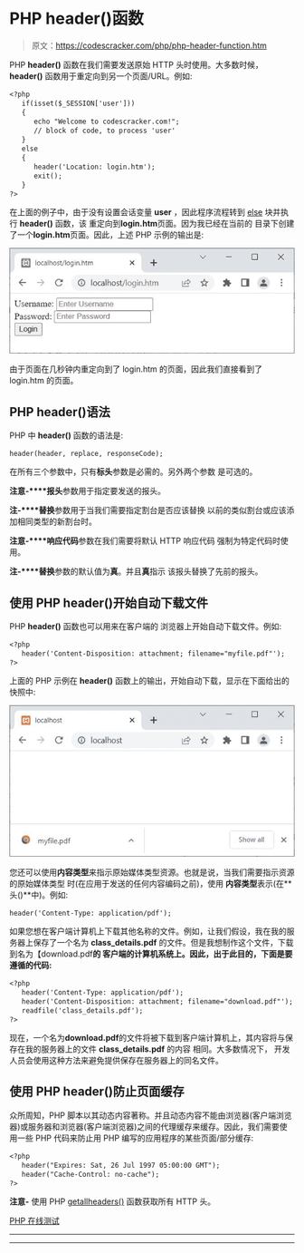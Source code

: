 # PHP header()函数

> 原文：<https://codescracker.com/php/php-header-function.htm>

PHP **header()** 函数在我们需要发送原始 HTTP 头时使用。大多数时候， **header()** 函数用于重定向到另一个页面/URL。例如:

```
<?php
   if(isset($_SESSION['user']))
   {
      echo "Welcome to codescracker.com!";
      // block of code, to process 'user'
   }
   else
   {
      header('Location: login.htm');
      exit();
   }
?>
```

在上面的例子中，由于没有设置会话变量 **user** ，因此程序流程转到 [else](/php/php-if-elseif-else-statement.htm) 块并执行 **header()** 函数，该 重定向到**login.htm**页面。因为我已经在当前的 目录下创建了一个**login.htm**页面。因此，上述 PHP 示例的输出是:

![php header function](img/fe7aafdf2f73ec3e9e9b6bf47ec5feab.png)

由于页面在几秒钟内重定向到了 login.htm 的页面，因此我们直接看到了 login.htm 的页面。

## PHP header()语法

PHP 中 **header()** 函数的语法是:

```
header(header, replace, responseCode);
```

在所有三个参数中，只有**标头**参数是必需的。另外两个参数 是可选的。

**注意-****报头**参数用于指定要发送的报头。

**注-****替换**参数用于当我们需要指定割台是否应该替换 以前的类似割台或应该添加相同类型的新割台时。

**注意-****响应代码**参数在我们需要将默认 HTTP 响应代码 强制为特定代码时使用。

**注-****替换**参数的默认值为**真**。并且**真**指示 该报头替换了先前的报头。

## 使用 PHP header()开始自动下载文件

PHP **header()** 函数也可以用来在客户端的 浏览器上开始自动下载文件。例如:

```
<?php
   header('Content-Disposition: attachment; filename="myfile.pdf"');
?>
```

上面的 PHP 示例在 **header()** 函数上的输出，开始自动下载，显示在下面给出的 快照中:

![php header function download](img/4988fa5d09f3204621a513f553fb430f.png)

您还可以使用**内容类型**来指示原始媒体类型资源。也就是说，当我们需要指示资源的原始媒体类型 时(在应用于发送的任何内容编码之前)，使用 **内容类型**表示(在**头()**中)。例如:

```
header('Content-Type: application/pdf');
```

如果您想在客户端计算机上下载其他名称的文件。例如，让我们假设，我在我的服务器上保存了一个名为 **class_details.pdf** 的文件。但是我想制作这个文件，下载到名为【download.pdf**的 客户端的计算机系统上。因此，出于此目的，下面是要遵循的代码:**

```
<?php
   header('Content-Type: application/pdf');
   header('Content-Disposition: attachment; filename="download.pdf"');
   readfile('class_details.pdf');
?>
```

现在，一个名为**download.pdf**的文件将被下载到客户端计算机上，其内容将与保存在我的服务器上的文件 **class_details.pdf** 的内容 相同。大多数情况下， 开发人员会使用这种方法来避免提供保存在服务器上的同名文件。

## 使用 PHP header()防止页面缓存

众所周知，PHP 脚本以其动态内容著称。并且动态内容不能由浏览器(客户端浏览器)或服务器和浏览器(客户端浏览器)之间的代理缓存来缓存。因此，我们需要使用一些 PHP 代码来防止用 PHP 编写的应用程序的某些页面/部分缓存:

```
<?php
   header("Expires: Sat, 26 Jul 1997 05:00:00 GMT");
   header("Cache-Control: no-cache");
?>
```

**注意-** 使用 PHP [getallheaders()](/php/php-getallheaders-function.htm) 函数获取所有 HTTP 头。

[PHP 在线测试](/exam/showtest.php?subid=8)

* * *

* * *